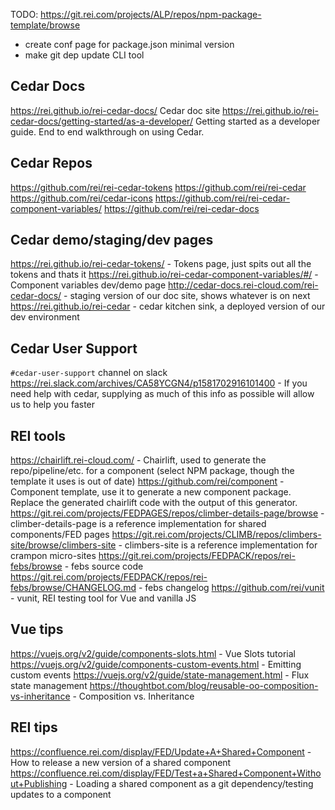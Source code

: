 TODO:
https://git.rei.com/projects/ALP/repos/npm-package-template/browse
- create conf page for package.json minimal version
- make git dep update CLI tool



## Cedar Docs
https://rei.github.io/rei-cedar-docs/ Cedar doc site
https://rei.github.io/rei-cedar-docs/getting-started/as-a-developer/ Getting started as a developer guide. End to end walkthrough on using Cedar.

## Cedar Repos
https://github.com/rei/rei-cedar-tokens
https://github.com/rei/rei-cedar
https://github.com/rei/cedar-icons
https://github.com/rei/rei-cedar-component-variables/
https://github.com/rei/rei-cedar-docs

## Cedar demo/staging/dev pages
https://rei.github.io/rei-cedar-tokens/ - Tokens page, just spits out all the tokens and thats it
https://rei.github.io/rei-cedar-component-variables/#/ - Component variables dev/demo page
http://cedar-docs.rei-cloud.com/rei-cedar-docs/ - staging version of our doc site, shows whatever is on next
https://rei.github.io/rei-cedar - cedar kitchen sink, a deployed version of our dev environment


## Cedar User Support
`#cedar-user-support` channel on slack
https://rei.slack.com/archives/CA58YCGN4/p1581702916101400 - If you need help with cedar, supplying as much of this info as possible will allow us to help you faster

## REI tools
https://chairlift.rei-cloud.com/ - Chairlift, used to generate the repo/pipeline/etc. for a component (select NPM package, though the template it uses is out of date)
https://github.com/rei/component - Component template, use it to generate a new component package. Replace the generated chairlift code with the output of this generator.
https://git.rei.com/projects/FEDPAGES/repos/climber-details-page/browse - climber-details-page is a reference implementation for shared components/FED pages
https://git.rei.com/projects/CLIMB/repos/climbers-site/browse/climbers-site - climbers-site is a reference implementation for crampon micro-sites
https://git.rei.com/projects/FEDPACK/repos/rei-febs/browse - febs source code
https://git.rei.com/projects/FEDPACK/repos/rei-febs/browse/CHANGELOG.md - febs changelog
https://github.com/rei/vunit - vunit, REI testing tool for Vue and vanilla JS

## Vue tips
https://vuejs.org/v2/guide/components-slots.html - Vue Slots tutorial
https://vuejs.org/v2/guide/components-custom-events.html - Emitting custom events
https://vuejs.org/v2/guide/state-management.html - Flux state management
https://thoughtbot.com/blog/reusable-oo-composition-vs-inheritance - Composition vs. Inheritance

## REI tips
https://confluence.rei.com/display/FED/Update+A+Shared+Component - How to release a new version of a shared component
https://confluence.rei.com/display/FED/Test+a+Shared+Component+Without+Publishing - Loading a shared component as a git dependency/testing updates to a component
